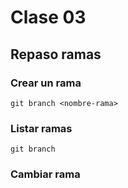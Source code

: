 # Clase 03

## Repaso ramas

### Crear un rama

    git branch <nombre-rama>

### Listar ramas

    git branch

### Cambiar rama

    
